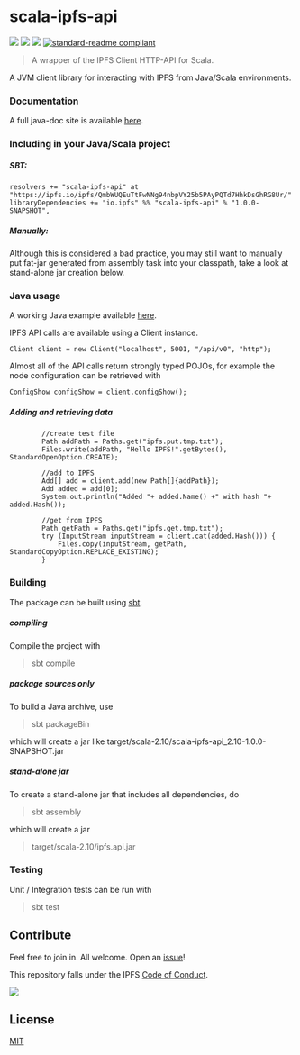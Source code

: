 # scala-ipfs-api

[![](https://img.shields.io/badge/made%20by-Protocol%20Labs-blue.svg?style=flat-square)](http://ipn.io)
[![](https://img.shields.io/badge/project-IPFS-blue.svg?style=flat-square)](http://ipfs.io/)
[![](https://img.shields.io/badge/freenode-%23ipfs-blue.svg?style=flat-square)](http://webchat.freenode.net/?channels=%23ipfs)
[![standard-readme compliant](https://img.shields.io/badge/standard--readme-OK-green.svg?style=flat-square)](https://github.com/RichardLitt/standard-readme)

> A wrapper of the IPFS Client HTTP-API for Scala.

A JVM client library for interacting with IPFS from Java/Scala environments.

### Documentation

A full java-doc site is available [here](http://ipfs.github.io/scala-ipfs-api/#org.ipfs.api.Client).

### Including in your Java/Scala project
##### SBT:
```
resolvers += "scala-ipfs-api" at "https://ipfs.io/ipfs/QmbWUQEuTtFwNNg94nbpVY25b5PAyPQTd7HhkDsGhRG8Ur/"
libraryDependencies += "io.ipfs" %% "scala-ipfs-api" % "1.0.0-SNAPSHOT",
```

##### Manually:
Although this is considered a bad practice, you may still want to manually put fat-jar generated from assembly task into your classpath, take a look at stand-alone jar creation below.

### Java usage

A working Java example available [here](https://github.com/ipfs/scala-ipfs-api/blob/master/src/main/java/org.ipfs.api.example/Example.java).
 
IPFS API calls are available using a Client instance.

`Client client = new Client("localhost", 5001, "/api/v0", "http");`

Almost all of the API calls return strongly typed POJOs, for example the node configuration can be retrieved with 

`ConfigShow configShow = client.configShow();`

#####  Adding and retrieving data

```
        //create test file
        Path addPath = Paths.get("ipfs.put.tmp.txt");
        Files.write(addPath, "Hello IPFS!".getBytes(), StandardOpenOption.CREATE);

        //add to IPFS
        Add[] add = client.add(new Path[]{addPath});
        Add added = add[0];
        System.out.println("Added "+ added.Name() +" with hash "+  added.Hash());

        //get from IPFS
        Path getPath = Paths.get("ipfs.get.tmp.txt");
        try (InputStream inputStream = client.cat(added.Hash())) {
            Files.copy(inputStream, getPath, StandardCopyOption.REPLACE_EXISTING);
        }
```

### Building

The package can be built using [sbt](http://www.scala-sbt.org/).

##### compiling

Compile the project with

> sbt compile

##### package sources only

To build a Java archive, use

> sbt packageBin  

which will create a jar like target/scala-2.10/scala-ipfs-api_2.10-1.0.0-SNAPSHOT.jar

##### stand-alone jar
To create a stand-alone jar that includes all dependencies, do
> sbt assembly

which will create a jar 

> target/scala-2.10/ipfs.api.jar 
### Testing

Unit / Integration tests can be run with

> sbt test

## Contribute

Feel free to join in. All welcome. Open an [issue](https://github.com/ipfs/scala-ipfs-api/issues)!

This repository falls under the IPFS [Code of Conduct](https://github.com/ipfs/community/blob/master/code-of-conduct.md).

[![](https://cdn.rawgit.com/jbenet/contribute-ipfs-gif/master/img/contribute.gif)](https://github.com/ipfs/community/blob/master/contributing.md)

## License

[MIT](LICENSE)
